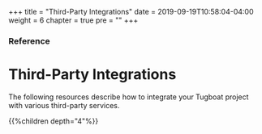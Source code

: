 +++
title = "Third-Party Integrations"
date = 2019-09-19T10:58:04-04:00
weight = 6
chapter = true
pre = "<b></b>"
+++

### Reference

# Third-Party Integrations

The following resources describe how to integrate your Tugboat project with various third-party services.

{{%children depth="4"%}}
